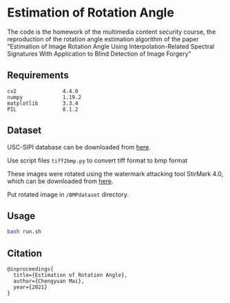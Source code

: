 # Estimation of Rotation Angle

The code is the homework of the multimedia content security course, the reproduction of the rotation angle estimation algorithm of the paper "Estimation of Image Rotation Angle Using Interpolation-Related Spectral Signatures With Application to Blind Detection of Image Forgery" 

## Requirements

```
cv2               4.4.0
numpy             1.19.2
matplotlib        3.3.4
PIL               8.1.2
```

## Dataset

USC-SIPI database can be downloaded from [here](http://sipi.usc.edu/database/).

Use script files `tiff2bmp.py` to convert tiff format to bmp format 

These images were rotated using the watermark attacking tool StirMark 4.0, which can be downloaded from [here](http://www.petitcolas.net/fabien/watermarking/stirmark/).

Put rotated image in `/BMPdataset` directory.

## Usage

```sh
bash run.sh
```

## Citation

```
@inproceedings{
  title={Estimation of Rotation Angle},
  author={Chengyuan Mai},
  year={2021}
}
```